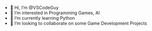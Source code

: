 - 👋 Hi, I’m @VSCodeGuy
- 👀 I’m interested in Programming Games, AI
- 🌱 I’m currently learning Python
- 💞️ I’m looking to collaborate on some Game Development Projects

<!---
VSCodeGuy/VSCodeGuy is a ✨ special ✨ repository because its `README.md` (this file) appears on your GitHub profile.
You can click the Preview link to take a look at your changes.
--->
